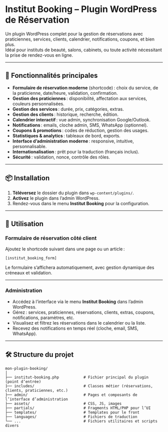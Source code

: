 # Institut Booking – Plugin WordPress de Réservation

Un plugin WordPress complet pour la gestion de réservations avec praticiennes, services, clients, calendrier, notifications, coupons, et bien plus.  
Idéal pour instituts de beauté, salons, cabinets, ou toute activité nécessitant la prise de rendez-vous en ligne.

---

## 🚀 Fonctionnalités principales

- **Formulaire de réservation moderne** (shortcode) : choix du service, de la praticienne, date/heure, validation, confirmation.
- **Gestion des praticiennes** : disponibilité, affectation aux services, couleurs personnalisées.
- **Gestion des services** : durée, prix, catégories, extras.
- **Gestion des clients** : historique, recherche, édition.
- **Calendrier interactif** : vue admin, synchronisation Google/Outlook.
- **Notifications** : emails, cloche admin, SMS, WhatsApp (optionnel).
- **Coupons & promotions** : codes de réduction, gestion des usages.
- **Statistiques & analytics** : tableaux de bord, exports.
- **Interface d’administration moderne** : responsive, intuitive, personnalisable.
- **Internationalisation** : prêt pour la traduction (français inclus).
- **Sécurité** : validation, nonce, contrôle des rôles.

---

## 📦 Installation

1. **Téléversez** le dossier du plugin dans `wp-content/plugins/`.
2. **Activez** le plugin dans l’admin WordPress.
3. Rendez-vous dans le menu **Institut Booking** pour la configuration.

---

## 📝 Utilisation

### **Formulaire de réservation côté client**

Ajoutez le shortcode suivant dans une page ou un article :

`[institut_booking_form]`

Le formulaire s’affichera automatiquement, avec gestion dynamique des créneaux et validation.

---

### **Administration**

- Accédez à l’interface via le menu **Institut Booking** dans l’admin WordPress.
- Gérez : services, praticiennes, réservations, clients, extras, coupons, notifications, paramètres, etc.
- Visualisez et filtrez les réservations dans le calendrier ou la liste.
- Recevez des notifications en temps réel (cloche, email, SMS, WhatsApp).

---

## 🛠️ Structure du projet

```
mon-plugin-booking/
│
├── institut-booking.php           # Fichier principal du plugin (point d’entrée)
├── includes/                      # Classes métier (réservations, clients, praticiennes, etc.)
├── admin/                         # Pages et composants de l’interface d’administration
├── assets/                        # CSS, JS, images
├── partials/                      # Fragments HTML/PHP pour l’UI
├── templates/                     # Templates pour le front
├── languages/                     # Fichiers de traduction
└── ...                            # Fichiers utilitaires et scripts divers
```
